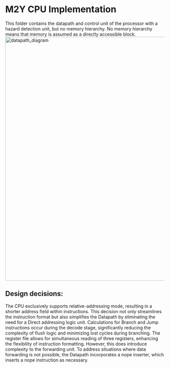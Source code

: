# M2Y CPU Implementation
This folder contains the datapath and control unit of the processor with a hazard detection unit, but no memory hierarchy. No memory hierarchy means that memory is assumed as a directly accessible block.
<img width="768" alt="datapath_diagram" src="https://github.com/memreduman/Computer-Architecture/assets/60675917/c4c92737-8453-4259-8a3d-f46eabfcc28b">
## Design decisions:
The CPU exclusively supports relative-addressing mode, resulting in a shorter address field within instructions. This decision not only streamlines the instruction format but also simplifies the Datapath by eliminating the need for a Direct addressing logic unit.
Calculations for Branch and Jump instructions occur during the decode stage, significantly reducing the complexity of flush logic and minimizing lost cycles during branching.
The register file allows for simultaneous reading of three registers, enhancing the flexibility of instruction formatting. However, this does introduce complexity to the forwarding unit.
To address situations where data forwarding is not possible, the Datapath incorporates a nope inserter, which inserts a nope instruction as necessary.
